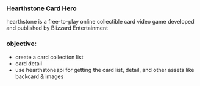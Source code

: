 ### Hearthstone Card Hero

hearthstone is a free-to-play online collectible card video game developed and published by Blizzard Entertainment

### objective:
* create a card collection list
* card detail
* use hearthstoneapi for getting the card list, detail, and other assets like backcard & images

<!-- ### assets:
* kindly check mobile.psd, desktop.psd & fonts folder

### api & documentation:
* http://hearthstoneapi.com/

### requirement:
* use reactjs, react-router & redux
* use reactive programming
* responsive
* cross browser

### output:
* deploy project (now.sh is fine)
* complete source code (zipped) -->
